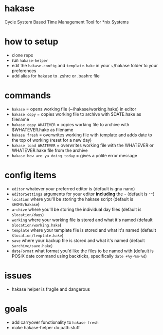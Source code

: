 # hakase
Cycle System Based Time Management Tool for *nix Systems

# how to setup
* clone repo
* run `hakase-helper`
* edit the `hakase.config` and `template.hake` in your ~/hakase folder to your preferences
* add alias for hakase to .zshrc or .bashrc file

# commands
* `hakase` = opens working file (~/hakase/working.hake) in editor
* `hakase copy` = copies working file to archive with $DATE.hake as filename
* `hakase copy WHATEVER` = copies working file to archive with $WHATEVER.hake as filename
* `hakase fresh` = overwrites working file with template and adds date to the top of working (reset for a new day)
* `hakase load WHATEVER` = overwrites working file with the WHATEVER or WHATEVER.hake file from the archive
* `hakase how are ya doing today` = gives a polite error message

# config items
* `editor` whatever your preferred editor is (default is gnu nano)
* `editorSettings` arguments for your editor **including** the `-` (default is `""`)
* `location` where you'll be storing the hakase script (default is `$HOME/hakase`)
* `archive` where you'll be storing the individual day files (default is `$location/days`)
* `working` where your working file is stored and what it's named (default `$location/working.hake`)
* `template` where your template file is stored and what it's named (default `$location/template.hake`)
* `save` where your backup file is stored and what it's named (default `$archive/save.hake`)
* `dateFormat` what format you'd like the files to be named with (default is POSIX date command using backticks, specifically ``date +%y-%m-%d``)

# issues
* hakase helper is fragile and dangerous

# goals
* add carryover functionality to `hakase fresh`
* make hakase-helper do path stuff